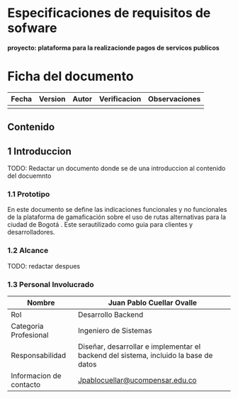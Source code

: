 # Especificaciones de requisitos de sofware 
**proyecto: plataforma para la realizacionde pagos de servicos publicos**
# Ficha del documento 
|  Fecha | Version  | Autor | Verificacion | Observaciones |
|---|---|---|---|---|
|   |   |   |   |   |
## Contenido

## 1 Introduccion

TODO: Redactar un documento donde se de una introduccion al contenido del docuemnto 

### 1.1 Prototipo 

En este documento se define las indicaciones funcionales y no funcionales de la plataforma de gamaficación sobre el uso de rutas alternativas para la ciudad de Bogotá . Este serautilizado como guia para clientes y desarrolladores.
 
### 1.2 Alcance

TODO: redactar despues

### 1.3 Personal Involucrado

|  Nombre | Juan Pablo Cuellar Ovalle  |
|------|------------|
|  Rol | Desarrollo Backend  |
|  Categoria Profesional | Ingeniero de Sistemas  |
|  Responsabilidad | Diseñar, desarrollar e implementar el backend del sistema, incluido la base de datos  |
|  Informacion de contacto | Jpablocuellar@ucompensar.edu.co  |
